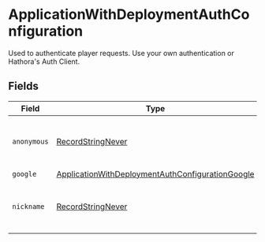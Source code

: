 # ApplicationWithDeploymentAuthConfiguration

Used to authenticate player requests. Use your own authentication or Hathora's Auth Client.


## Fields

| Field                                                                                                                       | Type                                                                                                                        | Required                                                                                                                    | Description                                                                                                                 |
| --------------------------------------------------------------------------------------------------------------------------- | --------------------------------------------------------------------------------------------------------------------------- | --------------------------------------------------------------------------------------------------------------------------- | --------------------------------------------------------------------------------------------------------------------------- |
| `anonymous`                                                                                                                 | [RecordStringNever](../../Models/Shared/RecordStringNever.md)                                                               | :heavy_minus_sign:                                                                                                          | Construct a type with a set of properties K of type T                                                                       |
| `google`                                                                                                                    | [ApplicationWithDeploymentAuthConfigurationGoogle](../../Models/Shared/ApplicationWithDeploymentAuthConfigurationGoogle.md) | :heavy_minus_sign:                                                                                                          | N/A                                                                                                                         |
| `nickname`                                                                                                                  | [RecordStringNever](../../Models/Shared/RecordStringNever.md)                                                               | :heavy_minus_sign:                                                                                                          | Construct a type with a set of properties K of type T                                                                       |